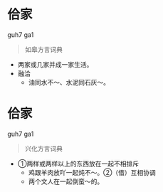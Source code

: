 # 佮家
guh7 ga1
> 如皋方言词典
- 两家或几家并成一家生活。
- 融洽
  - 油同水不～、水泥同石灰～。

# 佮家
guh7 ga1
> 兴化方言词典
- ①两样或两样以上的东西放在一起不相排斥
  - 鸡跟羊肉放吖一起炖不～。②（借）互相协调
  - 两个文人在一起倒蛮～的。
